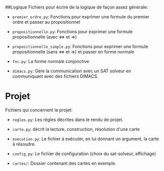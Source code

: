 ##Logique
Fichiers pour écrire de la logique de façon assez générale:

* `premier_ordre.py`: Fonctions pour exprimer une formule du premier ordre et passer au propositionnel

* `propositionnelle.py`: Fonctions  pour exprimer une formule propositionnelle (avec <=> et =>)

* `propositionnelle_simple.py`: Fonctions pour exprimer une formule propositionnelle (sans <=> et =>) et passer en forme normale

* `fnc.py`: La forme normale conjonctive

* `dimacs.py`: Gère la communication avec un SAT solveur en communiquant avec des fichiers DIMACS.

# Projet
Fichiers qui concernent le projet:

* `regles.py`: Les règles décrites dans le rendu de projet.

* `carte.py`: décrit la lecture, construction, résolution d'une carte

* `execution.py`: Le fichier à exécuter, en lui donnant un argument, la carte à résoudre.

* `config.py`: Le fichier de configuration (choix du sat-solveur, affichage)

* `cartes/`: Dossier contenant des cartes en exemple.
